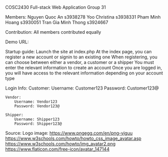 COSC2430 Full-stack Web Application
Group 31

Members:
Nguyen Quoc An          s3938278
Yoo Christina           s3938331
Pham Minh Hoang         s3930051
Tran Gia Minh Thong     s3924667

Contribution: All members contributed equally

Demo URL:

Startup guide:
Launch the site at index.php
At the index page, you can register a new account or signin to an existing one
When registering, you can choose between either a vendor, a customer or a shipper
You must enter the relevant information to create an account
Once you are logged in, you will have access to the relevant information depending on your account type

Login Info:
    Customer:
        Username: Customer123
        Password: Customer123@
    
    Vendor:
        Username: Vendor123
        Password: Vendor123@

    Shipper:
        Username: Shipper123
        Password: Shipper123@

Source:
Logo image: https://www.pngegg.com/en/png-yjguu
https://www.w3schools.com/howto/howto_css_image_avatar.asp
https://www.w3schools.com/howto/img_avatar2.png
https://www.flaticon.com/free-icon/avatar_147144

